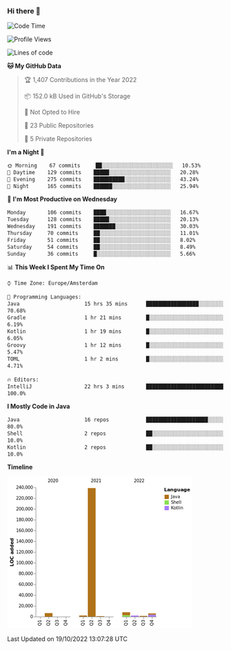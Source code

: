 ### Hi there 👋


<!--START_SECTION:waka-->
![Code Time](http://img.shields.io/badge/Code%20Time-2%2C542%20hrs%2017%20mins-blue)

![Profile Views](http://img.shields.io/badge/Profile%20Views-0-blue)

![Lines of code](https://img.shields.io/badge/From%20Hello%20World%20I%27ve%20Written-266%20Thousand%20lines%20of%20code-blue)

**🐱 My GitHub Data** 

> 🏆 1,407 Contributions in the Year 2022
 > 
> 📦 152.0 kB Used in GitHub's Storage 
 > 
> 🚫 Not Opted to Hire
 > 
> 📜 23 Public Repositories 
 > 
> 🔑 5 Private Repositories  
 > 
**I'm a Night 🦉** 

```text
🌞 Morning    67 commits     ██░░░░░░░░░░░░░░░░░░░░░░░   10.53% 
🌆 Daytime    129 commits    █████░░░░░░░░░░░░░░░░░░░░   20.28% 
🌃 Evening    275 commits    ██████████░░░░░░░░░░░░░░░   43.24% 
🌙 Night      165 commits    ██████░░░░░░░░░░░░░░░░░░░   25.94%

```
📅 **I'm Most Productive on Wednesday** 

```text
Monday       106 commits    ████░░░░░░░░░░░░░░░░░░░░░   16.67% 
Tuesday      128 commits    █████░░░░░░░░░░░░░░░░░░░░   20.13% 
Wednesday    191 commits    ███████░░░░░░░░░░░░░░░░░░   30.03% 
Thursday     70 commits     ██░░░░░░░░░░░░░░░░░░░░░░░   11.01% 
Friday       51 commits     ██░░░░░░░░░░░░░░░░░░░░░░░   8.02% 
Saturday     54 commits     ██░░░░░░░░░░░░░░░░░░░░░░░   8.49% 
Sunday       36 commits     █░░░░░░░░░░░░░░░░░░░░░░░░   5.66%

```


📊 **This Week I Spent My Time On** 

```text
⌚︎ Time Zone: Europe/Amsterdam

💬 Programming Languages: 
Java                     15 hrs 35 mins      █████████████████░░░░░░░░   70.68% 
Gradle                   1 hr 21 mins        █░░░░░░░░░░░░░░░░░░░░░░░░   6.19% 
Kotlin                   1 hr 19 mins        █░░░░░░░░░░░░░░░░░░░░░░░░   6.05% 
Groovy                   1 hr 12 mins        █░░░░░░░░░░░░░░░░░░░░░░░░   5.47% 
TOML                     1 hr 2 mins         █░░░░░░░░░░░░░░░░░░░░░░░░   4.71%

🔥 Editors: 
IntelliJ                 22 hrs 3 mins       █████████████████████████   100.0%

```

**I Mostly Code in Java** 

```text
Java                     16 repos            ████████████████████░░░░░   80.0% 
Shell                    2 repos             ██░░░░░░░░░░░░░░░░░░░░░░░   10.0% 
Kotlin                   2 repos             ██░░░░░░░░░░░░░░░░░░░░░░░   10.0%

```


**Timeline**

![Chart not found](https://raw.githubusercontent.com/powercasgamer/powercasgamer/master/charts/bar_graph.png) 


 Last Updated on 19/10/2022 13:07:28 UTC
<!--END_SECTION:waka-->
